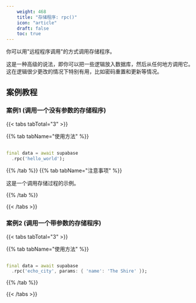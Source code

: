 ```yaml
---
    weight: 468
    title: "存储程序: rpc()"
    icon: "article"
    draft: false
    toc: true
---
```


你可以用"远程程序调用"的方式调用存储程序。

这是一种高级的说法，即你可以把一些逻辑放入数据库，然后从任何地方调用它。
这在逻辑很少更改的情况下特别有用，比如密码重置和更新等情况。




## 案例教程
### 案例1 (调用一个没有参数的存储程序)

{{< tabs tabTotal="3" >}}

  
  
  
  
>

{{% tab tabName="使用方法" %}}



```dart
                                                                              
final data = await supabase
  .rpc('hello_world');
```


{{% /tab %}}
{{% tab tabName="注意事项" %}}



这是一个调用存储过程的示例。



{{% /tab %}}

{{< /tabs >}}

### 案例2 (调用一个带参数的存储程序)

{{< tabs tabTotal="3" >}}

  
  
  
  
>

{{% tab tabName="使用方法" %}}



```dart
                                                                              
final data = await supabase
  .rpc('echo_city', params: { 'name': 'The Shire' });
```


{{% /tab %}}


{{< /tabs >}}

